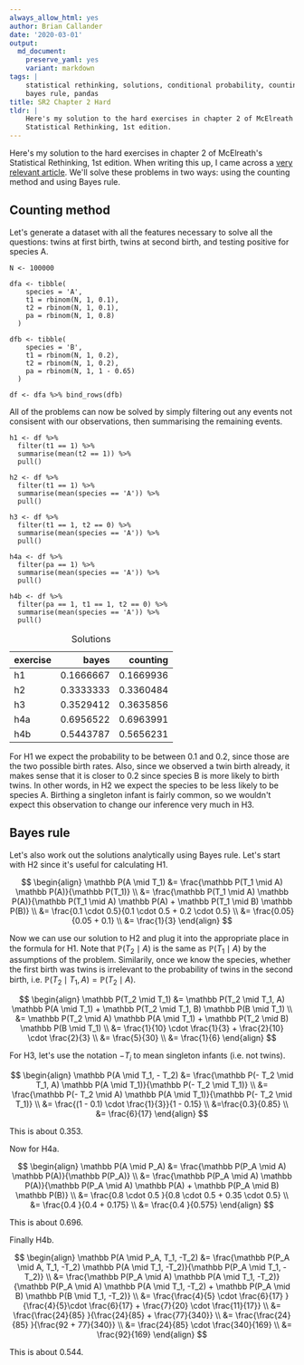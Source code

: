 ```yaml
---
always_allow_html: yes
author: Brian Callander
date: '2020-03-01'
output:
  md_document:
    preserve_yaml: yes
    variant: markdown
tags: |
    statistical rethinking, solutions, conditional probability, counting,
    bayes rule, pandas
title: SR2 Chapter 2 Hard
tldr: |
    Here's my solution to the hard exercises in chapter 2 of McElreath's
    Statistical Rethinking, 1st edition.
---
```


Here's my solution to the hard exercises in chapter 2 of McElreath's
Statistical Rethinking, 1st edition. When writing this up, I came across
a [very relevant
article](https://www.theguardian.com/world/2020/feb/28/red-pandas-are-actually-two-separate-species-study-finds).
We'll solve these problems in two ways: using the counting method and
using Bayes rule.

<!--more-->
<div>

$\DeclareMathOperator{\dbinomial}{Binomial}  \DeclareMathOperator{\dbernoulli}{Bernoulli}  \DeclareMathOperator{\dpoisson}{Poisson}  \DeclareMathOperator{\dnormal}{Normal}  \DeclareMathOperator{\dt}{t}  \DeclareMathOperator{\dcauchy}{Cauchy}  \DeclareMathOperator{\dexponential}{Exp}  \DeclareMathOperator{\duniform}{Uniform}  \DeclareMathOperator{\dgamma}{Gamma}  \DeclareMathOperator{\dinvpamma}{Invpamma}  \DeclareMathOperator{\invlogit}{InvLogit}  \DeclareMathOperator{\logit}{Logit}  \DeclareMathOperator{\ddirichlet}{Dirichlet}  \DeclareMathOperator{\dbeta}{Beta}$

</div>

Counting method
---------------

Let's generate a dataset with all the features necessary to solve all
the questions: twins at first birth, twins at second birth, and testing
positive for species A.

``` {.r}
N <- 100000

dfa <- tibble(
    species = 'A',
    t1 = rbinom(N, 1, 0.1),
    t2 = rbinom(N, 1, 0.1),
    pa = rbinom(N, 1, 0.8)
  )

dfb <- tibble(
    species = 'B',
    t1 = rbinom(N, 1, 0.2),
    t2 = rbinom(N, 1, 0.2),
    pa = rbinom(N, 1, 1 - 0.65)
  )

df <- dfa %>% bind_rows(dfb)
```

All of the problems can now be solved by simply filtering out any events
not consisent with our observations, then summarising the remaining
events.

``` {.r}
h1 <- df %>% 
  filter(t1 == 1) %>% 
  summarise(mean(t2 == 1)) %>% 
  pull()

h2 <- df %>% 
  filter(t1 == 1) %>% 
  summarise(mean(species == 'A')) %>% 
  pull()

h3 <- df %>% 
  filter(t1 == 1, t2 == 0) %>% 
  summarise(mean(species == 'A')) %>% 
  pull()

h4a <- df %>% 
  filter(pa == 1) %>% 
  summarise(mean(species == 'A')) %>% 
  pull()

h4b <- df %>% 
  filter(pa == 1, t1 == 1, t2 == 0) %>% 
  summarise(mean(species == 'A')) %>% 
  pull()
```

<table class="table table-hover table-striped table-responsive" style="margin-left: auto; margin-right: auto;">
<caption>
Solutions
</caption>
<thead>
<tr>
<th style="text-align:left;">
exercise
</th>
<th style="text-align:right;">
bayes
</th>
<th style="text-align:right;">
counting
</th>
</tr>
</thead>
<tbody>
<tr>
<td style="text-align:left;">
h1
</td>
<td style="text-align:right;">
0.1666667
</td>
<td style="text-align:right;">
0.1669936
</td>
</tr>
<tr>
<td style="text-align:left;">
h2
</td>
<td style="text-align:right;">
0.3333333
</td>
<td style="text-align:right;">
0.3360484
</td>
</tr>
<tr>
<td style="text-align:left;">
h3
</td>
<td style="text-align:right;">
0.3529412
</td>
<td style="text-align:right;">
0.3635856
</td>
</tr>
<tr>
<td style="text-align:left;">
h4a
</td>
<td style="text-align:right;">
0.6956522
</td>
<td style="text-align:right;">
0.6963991
</td>
</tr>
<tr>
<td style="text-align:left;">
h4b
</td>
<td style="text-align:right;">
0.5443787
</td>
<td style="text-align:right;">
0.5656231
</td>
</tr>
</tbody>
</table>
For H1 we expect the probability to be between 0.1 and 0.2, since those
are the two possible birth rates. Also, since we observed a twin birth
already, it makes sense that it is closer to 0.2 since species B is more
likely to birth twins. In other words, in H2 we expect the species to be
less likely to be species A. Birthing a singleton infant is fairly
common, so we wouldn't expect this observation to change our inference
very much in H3.

Bayes rule
----------

Let's also work out the solutions analytically using Bayes rule. Let's
start with H2 since it's useful for calculating H1.

$$
\begin{align}
  \mathbb P(A \mid T_1)
  &=
  \frac{\mathbb P(T_1 \mid A) \mathbb P(A)}{\mathbb P(T_1)}
  \\
  &=
  \frac{\mathbb P(T_1 \mid A) \mathbb P(A)}{\mathbb P(T_1 \mid A) \mathbb P(A) + \mathbb P(T_1 \mid B) \mathbb P(B)}
  \\
  &=
  \frac{0.1 \cdot 0.5}{0.1 \cdot 0.5 + 0.2 \cdot 0.5}
  \\
  &=
  \frac{0.05}{0.05 + 0.1}
  \\
  &=
  \frac{1}{3}
\end{align}
$$

Now we can use our solution to H2 and plug it into the appropriate place
in the formula for H1. Note that $\mathbb P(T_2 \mid A)$ is the same as
$\mathbb P(T_1 \mid A)$ by the assumptions of the problem. Similarily,
once we know the species, whether the first birth was twins is
irrelevant to the probability of twins in the second birth, i.e.
$\mathbb P(T_2 \mid T_1, A) = \mathbb P(T_2 \mid A)$.

$$
\begin{align}
  \mathbb P(T_2 \mid T_1)
  &=
  \mathbb P(T_2 \mid T_1, A) \mathbb P(A \mid T_1)
  +
  \mathbb P(T_2 \mid T_1, B) \mathbb P(B \mid T_1)
  \\
  &=
  \mathbb P(T_2 \mid A) \mathbb P(A \mid T_1)
  +
  \mathbb P(T_2 \mid B) \mathbb P(B \mid T_1)
  \\
  &=
  \frac{1}{10} \cdot \frac{1}{3} + \frac{2}{10} \cdot \frac{2}{3}
  \\
  &=
  \frac{5}{30}
  \\
  &=
  \frac{1}{6}
\end{align}
$$

For H3, let's use the notation $-T_i$ to mean singleton infants
(i.e. not twins).

$$
\begin{align}
  \mathbb P(A \mid T_1, - T_2)
  &=
  \frac{\mathbb P(- T_2 \mid T_1, A) \mathbb P(A \mid T_1)}{\mathbb P(- T_2 \mid T_1)}
  \\
  &=
  \frac{\mathbb P(- T_2 \mid A) \mathbb P(A \mid T_1)}{\mathbb P(- T_2 \mid T_1)}
  \\
  &=
  \frac{(1 - 0.1) \cdot \frac{1}{3}}{1 - 0.15}
  \\
  &=\frac{0.3}{0.85}
  \\
  &=
  \frac{6}{17}
\end{align}
$$

This is about 0.353.

Now for H4a.

$$
\begin{align}
  \mathbb P(A \mid P_A)
  &=
  \frac{\mathbb P(P_A \mid A) \mathbb P(A)}{\mathbb P(P_A)}
  \\
  &=
  \frac{\mathbb P(P_A \mid A) \mathbb P(A)}{\mathbb P(P_A \mid A) \mathbb P(A) + \mathbb P(P_A \mid B) \mathbb P(B)}
  \\
  &=
  \frac{0.8 \cdot 0.5 }{0.8 \cdot 0.5 + 0.35 \cdot 0.5}
  \\
  &=
  \frac{0.4 }{0.4 + 0.175}
  \\
  &=
  \frac{0.4 }{0.575}
\end{align}
$$

This is about 0.696.

Finally H4b.

$$
\begin{align}
  \mathbb P(A \mid P_A, T_1, -T_2)
  &=
  \frac{\mathbb P(P_A \mid A, T_1, -T_2) \mathbb P(A \mid T_1, -T_2)}{\mathbb P(P_A \mid T_1, -T_2)}
  \\
  &=
  \frac{\mathbb P(P_A \mid A) \mathbb P(A \mid T_1, -T_2)}{\mathbb P(P_A \mid A) \mathbb P(A \mid T_1, -T_2) + \mathbb P(P_A \mid B) \mathbb P(B \mid T_1, -T_2)}
  \\
  &=
  \frac{\frac{4}{5} \cdot \frac{6}{17} }{\frac{4}{5}\cdot \frac{6}{17} + \frac{7}{20} \cdot \frac{11}{17}}
  \\
  &=
  \frac{\frac{24}{85} }{\frac{24}{85} + \frac{77}{340}}
  \\
  &=
  \frac{\frac{24}{85} }{\frac{92 + 77}{340}}
  \\
  &=
  \frac{24}{85} \cdot \frac{340}{169}
  \\
  &=
  \frac{92}{169} 
\end{align}
$$

This is about 0.544.
